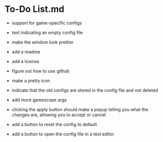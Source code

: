 # To-Do List.md

- support for game-specific configs

- text indicating an empty config file

- make the window look prettier

- add a readme

- add a license

- figure out how to use github

- make a pretty icon

- indicate that the old configs are stored in the config file and not deleted

- add more gamescope args

- clicking the apply button should make a popup telling you what the changes are, allowing you to accept or cancel

- add a button to reset the config to default

- add a button to open the config file in a text editor
